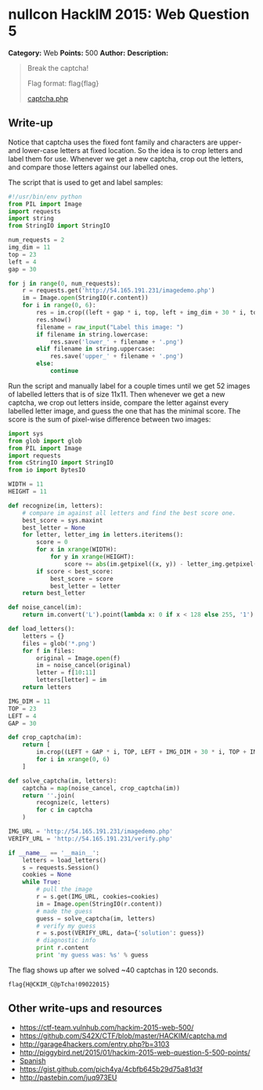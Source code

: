 # nullcon HackIM 2015: Web Question 5

**Category:** Web
**Points:** 500
**Author:**
**Description:**

>Break the captcha! 
>
>Flag format: flag{flag}
>
>[captcha.php](http://54.165.191.231/captcha.php)

## Write-up

Notice that captcha uses the fixed font family and characters are upper- and lower-case letters
at fixed location. So the idea is to crop letters and label them for use. Whenever we get a
new captcha, crop out the letters, and compare those letters against our labelled ones.

The script that is used to get and label samples:

~~~python
#!/usr/bin/env python
from PIL import Image
import requests
import string
from StringIO import StringIO

num_requests = 2
img_dim = 11
top = 23
left = 4
gap = 30

for j in range(0, num_requests):
    r = requests.get('http://54.165.191.231/imagedemo.php')
    im = Image.open(StringIO(r.content))
    for i in range(0, 6):
        res = im.crop((left + gap * i, top, left + img_dim + 30 * i, top + img_dim))
        res.show()
        filename = raw_input("Label this image: ")
        if filename in string.lowercase:
            res.save('lower_' + filename + '.png')
        elif filename in string.uppercase:
            res.save('upper_' + filename + '.png')
        else:
            continue
~~~

Run the script and manually label for a couple times until we get 52 images of labelled
letters that is of size 11x11. Then whenever we get a new captcha, we crop out letters
inside, compare the letter against every labelled letter image, and guess the one that
has the minimal score. The score is the sum of pixel-wise difference between two images:

~~~python
import sys
from glob import glob
from PIL import Image
import requests
from cStringIO import StringIO
from io import BytesIO

WIDTH = 11
HEIGHT = 11

def recognize(im, letters):
    # compare im against all letters and find the best score one.
    best_score = sys.maxint
    best_letter = None
    for letter, letter_img in letters.iteritems():
        score = 0
        for x in xrange(WIDTH):
            for y in xrange(HEIGHT):
                score += abs(im.getpixel((x, y)) - letter_img.getpixel((x, y)))
        if score < best_score:
            best_score = score
            best_letter = letter
    return best_letter

def noise_cancel(im):
    return im.convert('L').point(lambda x: 0 if x < 128 else 255, '1')

def load_letters():
    letters = {}
    files = glob('*.png')
    for f in files:
        original = Image.open(f)
        im = noise_cancel(original)
        letter = f[10:11]
        letters[letter] = im
    return letters

IMG_DIM = 11
TOP = 23
LEFT = 4
GAP = 30

def crop_captcha(im):
    return [
        im.crop((LEFT + GAP * i, TOP, LEFT + IMG_DIM + 30 * i, TOP + IMG_DIM))
        for i in xrange(0, 6)
    ]

def solve_captcha(im, letters):
    captcha = map(noise_cancel, crop_captcha(im))
    return ''.join(
        recognize(c, letters)
        for c in captcha
    )

IMG_URL = 'http://54.165.191.231/imagedemo.php'
VERIFY_URL = 'http://54.165.191.231/verify.php'

if __name__ == '__main__':
    letters = load_letters()
    s = requests.Session()
    cookies = None
    while True:
        # pull the image
        r = s.get(IMG_URL, cookies=cookies)
        im = Image.open(StringIO(r.content))
        # made the guess
        guess = solve_captcha(im, letters)
        # verify my guess
        r = s.post(VERIFY_URL, data={'solution': guess})
        # diagnostic info
        print r.content
        print 'my guess was: %s' % guess
~~~

The flag shows up after we solved ~40 captchas in 120 seconds.

`flag{H@CKIM_C@pTcha!09022015}`

## Other write-ups and resources

* <https://ctf-team.vulnhub.com/hackim-2015-web-500/>
* <https://github.com/S42X/CTF/blob/master/HACKIM/captcha.md>
* <http://garage4hackers.com/entry.php?b=3103>
* <http://piggybird.net/2015/01/hackim-2015-web-question-5-500-points/>
* [Spanish](https://blog.ka0labs.net/post/20/)
* <https://gist.github.com/pich4ya/4cbfb645b29d75a81d3f>
* <http://pastebin.com/juq973EU>
